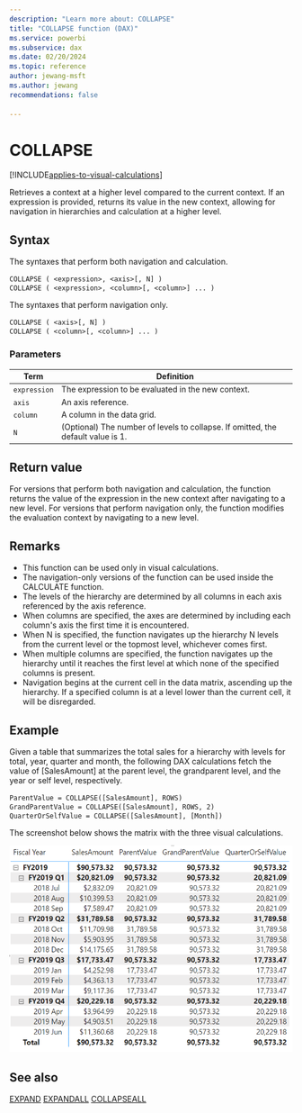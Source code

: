 ```yaml
---
description: "Learn more about: COLLAPSE"
title: "COLLAPSE function (DAX)"
ms.service: powerbi
ms.subservice: dax
ms.date: 02/20/2024
ms.topic: reference
author: jewang-msft
ms.author: jewang
recommendations: false

---
```


# COLLAPSE

[!INCLUDE[applies-to-visual-calculations](includes/applies-to-visual-calculations.md)]

Retrieves a context at a higher level compared to the current context. If an expression is provided, returns its value in the new context, allowing for navigation in hierarchies and calculation at a higher level.

## Syntax

The syntaxes that perform both navigation and calculation.
```dax
COLLAPSE ( <expression>, <axis>[, N] )
COLLAPSE ( <expression>, <column>[, <column>] ... )
```

The syntaxes that perform navigation only.
```dax
COLLAPSE ( <axis>[, N] )
COLLAPSE ( <column>[, <column>] ... )
```

### Parameters

|Term|Definition|
|--------|--------------|
|`expression`|The expression to be evaluated in the new context.|
|`axis`|An axis reference.|
|`column`|A column in the data grid.|
|`N`|(Optional) The number of levels to collapse. If omitted, the default value is 1.|

## Return value

For versions that perform both navigation and calculation, the function returns the value of the expression in the new context after navigating to a new level.
For versions that perform navigation only, the function modifies the evaluation context by navigating to a new level.

## Remarks

* This function can be used only in visual calculations.
* The navigation-only versions of the function can be used inside the CALCULATE function.
* The levels of the hierarchy are determined by all columns in each axis referenced by the axis reference.
* When columns are specified, the axes are determined by including each column's axis the first time it is encountered.
* When N is specified, the function navigates up the hierarchy N levels from the current level or the topmost level, whichever comes first.
* When multiple columns are specified, the function navigates up the hierarchy until it reaches the first level at which none of the specified columns is present.
* Navigation begins at the current cell in the data matrix, ascending up the hierarchy. If a specified column is at a level lower than the current cell, it will be disregarded.

## Example

Given a table that summarizes the total sales for a hierarchy with levels for total, year, quarter and month, the following DAX calculations fetch the value of [SalesAmount] at the parent level, the grandparent level, and the year or self level, respectively.

```dax
ParentValue = COLLAPSE([SalesAmount], ROWS)
GrandParentValue = COLLAPSE([SalesAmount], ROWS, 2)
QuarterOrSelfValue = COLLAPSE([SalesAmount], [Month])
```

The screenshot below shows the matrix with the three visual calculations.

![DAX visual calculation](media/dax-queries/dax-visualcalc-collapse.png)

## See also

[EXPAND](expand-function-dax.md)
[EXPANDALL](expandall-function-dax.md)
[COLLAPSEALL](collapseall-function-dax.md)

